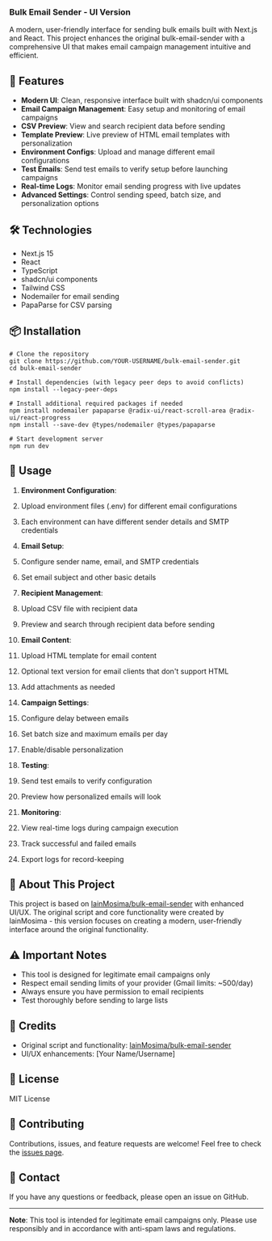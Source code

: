 ### Bulk Email Sender - UI Version

A modern, user-friendly interface for sending bulk emails built with Next.js and React. This project enhances the original bulk-email-sender with a comprehensive UI that makes email campaign management intuitive and efficient.





## 🚀 Features

- **Modern UI**: Clean, responsive interface built with shadcn/ui components
- **Email Campaign Management**: Easy setup and monitoring of email campaigns
- **CSV Preview**: View and search recipient data before sending
- **Template Preview**: Live preview of HTML email templates with personalization
- **Environment Configs**: Upload and manage different email configurations
- **Test Emails**: Send test emails to verify setup before launching campaigns
- **Real-time Logs**: Monitor email sending progress with live updates
- **Advanced Settings**: Control sending speed, batch size, and personalization options


## 🛠️ Technologies

- Next.js 15
- React
- TypeScript
- shadcn/ui components
- Tailwind CSS
- Nodemailer for email sending
- PapaParse for CSV parsing


## 📦 Installation

```shellscript
# Clone the repository
git clone https://github.com/YOUR-USERNAME/bulk-email-sender.git
cd bulk-email-sender

# Install dependencies (with legacy peer deps to avoid conflicts)
npm install --legacy-peer-deps

# Install additional required packages if needed
npm install nodemailer papaparse @radix-ui/react-scroll-area @radix-ui/react-progress
npm install --save-dev @types/nodemailer @types/papaparse

# Start development server
npm run dev
```

## 🎯 Usage

1. **Environment Configuration**:

1. Upload environment files (.env) for different email configurations
2. Each environment can have different sender details and SMTP credentials



2. **Email Setup**:

1. Configure sender name, email, and SMTP credentials
2. Set email subject and other basic details



3. **Recipient Management**:

1. Upload CSV file with recipient data
2. Preview and search through recipient data before sending



4. **Email Content**:

1. Upload HTML template for email content
2. Optional text version for email clients that don't support HTML
3. Add attachments as needed



5. **Campaign Settings**:

1. Configure delay between emails
2. Set batch size and maximum emails per day
3. Enable/disable personalization



6. **Testing**:

1. Send test emails to verify configuration
2. Preview how personalized emails will look



7. **Monitoring**:

1. View real-time logs during campaign execution
2. Track successful and failed emails
3. Export logs for record-keeping





## 📝 About This Project

This project is based on [IainMosima/bulk-email-sender](https://github.com/IainMosima/bulk-email-sender) with enhanced UI/UX. The original script and core functionality were created by IainMosima - this version focuses on creating a modern, user-friendly interface around the original functionality.

## ⚠️ Important Notes

- This tool is designed for legitimate email campaigns only
- Respect email sending limits of your provider (Gmail limits: ~500/day)
- Always ensure you have permission to email recipients
- Test thoroughly before sending to large lists


## 🙏 Credits

- Original script and functionality: [IainMosima/bulk-email-sender](https://github.com/IainMosima/bulk-email-sender)
- UI/UX enhancements: [Your Name/Username]


## 📄 License

MIT License

## 🤝 Contributing

Contributions, issues, and feature requests are welcome! Feel free to check the [issues page](https://github.com/YOUR-USERNAME/bulk-email-sender/issues).

## 📧 Contact

If you have any questions or feedback, please open an issue on GitHub.

---

**Note**: This tool is intended for legitimate email campaigns only. Please use responsibly and in accordance with anti-spam laws and regulations.
